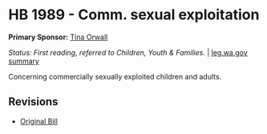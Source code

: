 # HB 1989 - Comm. sexual exploitation
**Primary Sponsor:** [Tina Orwall](/person/leg/tina.orwall.md)

*Status: First reading, referred to Children, Youth & Families.* | [leg.wa.gov summary](https://app.leg.wa.gov/billsummary?BillNumber=1989&Year=2021)

Concerning commercially sexually exploited children and adults.

## Revisions
* [Original Bill](1/)